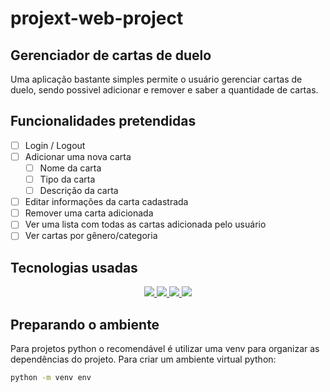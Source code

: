 # projext-web-project

## Gerenciador de cartas de duelo
Uma aplicação bastante simples permite o usuário gerenciar cartas de duelo, sendo possivel adicionar e remover e saber a quantidade de cartas.
## Funcionalidades pretendidas
- [ ] Login / Logout
- [ ] Adicionar uma nova carta
  - [ ] Nome da carta
  - [ ] Tipo da carta
  - [ ] Descrição da carta
- [ ] Editar informações da carta cadastrada
- [ ] Remover uma carta adicionada
- [ ] Ver uma lista com todas as cartas adicionada pelo usuário
- [ ] Ver cartas por gênero/categoria

## Tecnologias usadas
<p align='center'>
    <a href="https://www.python.org/">
        <img src='https://img.shields.io/badge/python-3776AB?logo=python&logoColor=white&style=for-the-badge' />
    </a>
    <a href="https://www.djangoproject.com/">
        <img src='https://img.shields.io/badge/django-092E20?logo=django&logoColor=white&style=for-the-badge' />
    </a>
    <a href="https://www.postgresql.org/">
        <img src='https://img.shields.io/badge/postgresql-4169E1?logo=postgresql&logoColor=white&style=for-the-badge' />
    </a>
    <a href="https://www.docker.com/">
        <img src='https://img.shields.io/badge/docker-2496ED?logo=docker&logoColor=white&style=for-the-badge' />
    </a>
</p>

## Preparando o ambiente
Para projetos python o recomendável é utilizar uma venv para organizar as dependências do projeto. Para criar um ambiente virtual python:
```bash
python -m venv env
```

